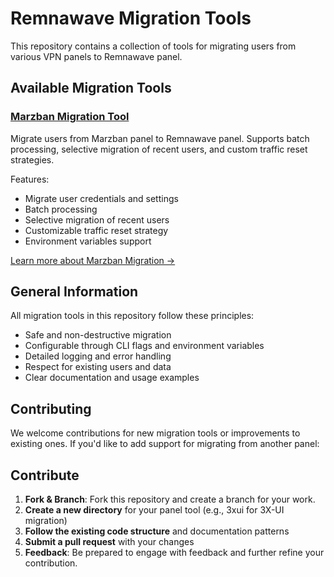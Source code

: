 # Remnawave Migration Tools

This repository contains a collection of tools for migrating users from various VPN panels to Remnawave panel.

## Available Migration Tools

### [Marzban Migration Tool](./marzban)

Migrate users from Marzban panel to Remnawave panel. Supports batch processing, selective migration of recent users, and custom traffic reset strategies.

Features:

- Migrate user credentials and settings
- Batch processing
- Selective migration of recent users
- Customizable traffic reset strategy
- Environment variables support

[Learn more about Marzban Migration →](./marzban)

## General Information

All migration tools in this repository follow these principles:

- Safe and non-destructive migration
- Configurable through CLI flags and environment variables
- Detailed logging and error handling
- Respect for existing users and data
- Clear documentation and usage examples

## Contributing

We welcome contributions for new migration tools or improvements to existing ones. If you'd like to add support for migrating from another panel:

## Contribute

1. **Fork & Branch**: Fork this repository and create a branch for your work.
2. **Create a new directory** for your panel tool (e.g., 3xui for 3X-UI migration)
3. **Follow the existing code structure** and documentation patterns
4. **Submit a pull request** with your changes
5. **Feedback**: Be prepared to engage with feedback and further refine your contribution.

